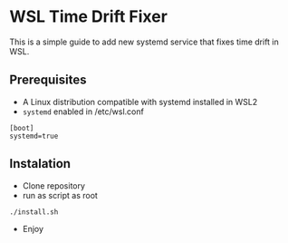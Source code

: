 # WSL Time Drift Fixer

This is a simple guide to add new systemd service that fixes time drift in WSL.

## Prerequisites

- A Linux distribution compatible with systemd installed in WSL2
- `systemd` enabled in /etc/wsl.conf
```
[boot]
systemd=true
```
## Instalation
 - Clone repository
 - run as script as root
 ```
 ./install.sh 
 ```
 - Enjoy